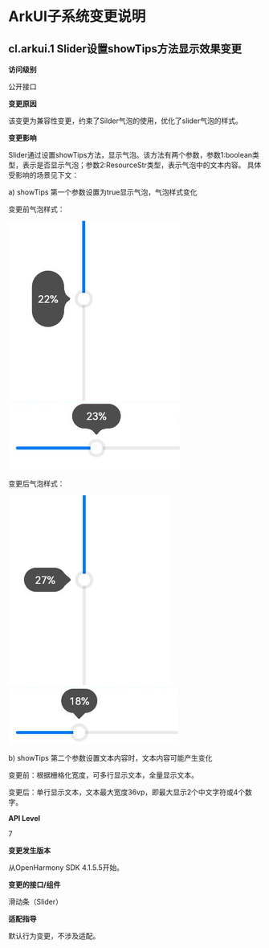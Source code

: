 # ArkUI子系统变更说明

## cl.arkui.1 Slider设置showTips方法显示效果变更

**访问级别**

公开接口

**变更原因**

该变更为兼容性变更，约束了Silder气泡的使用，优化了slider气泡的样式。

**变更影响**

Slider通过设置showTips方法，显示气泡。该方法有两个参数，参数1:boolean类型，表示是否显示气泡；参数2:ResourceStr类型，表示气泡中的文本内容。
具体受影响的场景见下文：

a) showTips 第一个参数设置为true显示气泡，气泡样式变化

变更前气泡样式：

![Alt text](oldVertical.png)![Alt text](oldHorizontal.png)

变更后气泡样式：

![Alt text](newVertical.png)![Alt text](newHorizontal.png)

b) showTips 第二个参数设置文本内容时，文本内容可能产生变化

变更前：根据栅格化宽度，可多行显示文本，全量显示文本。

变更后：单行显示文本，文本最大宽度36vp，即最大显示2个中文字符或4个数字。

**API Level**

7

**变更发生版本**

从OpenHarmony SDK 4.1.5.5开始。

**变更的接口/组件**

滑动条（Slider）

**适配指导**

默认行为变更，不涉及适配。